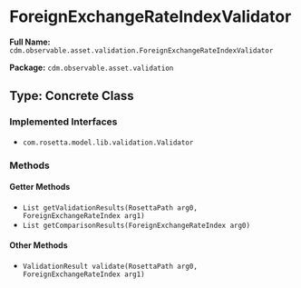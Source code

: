 # ForeignExchangeRateIndexValidator

**Full Name:** `cdm.observable.asset.validation.ForeignExchangeRateIndexValidator`

**Package:** `cdm.observable.asset.validation`

## Type: Concrete Class

### Implemented Interfaces

- `com.rosetta.model.lib.validation.Validator`

### Methods

#### Getter Methods

- `List getValidationResults(RosettaPath arg0, ForeignExchangeRateIndex arg1)`
- `List getComparisonResults(ForeignExchangeRateIndex arg0)`

#### Other Methods

- `ValidationResult validate(RosettaPath arg0, ForeignExchangeRateIndex arg1)`

